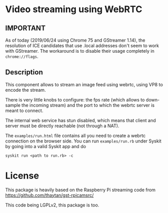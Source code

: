 # Video streaming using WebRTC

## IMPORTANT

As of today (2019/06/24 using Chrome 75 and GStreamer 1.14), the resolution of
ICE candidates that use .local addresses don't seem to work with GStreamer. The
workaround is to disable their usage completely in `chrome://flags`.

## Description

This component allows to stream an image feed using webrtc, using VP8 to
encode the stream.

There is very little knobs to configure: the fps rate (which allows to down-sample
the incoming stream) and the port to which the webrtc server is meant to connect.

The internal web service has stun disabled, which means that client and server
must be directly reachable (not through a NAT).

The `examples/run.html` file contains all you need to create a webrtc connection
on the browser side. You can run `examples/run.rb` under Syskit by going into
a valid Syskit app and do

~~~
syskit run <path to run.rb> -c
~~~

# License

This package is heavily based on the Raspberry Pi streaming code from
https://github.com/thaytan/gst-rpicamsrc/

This code being LGPLv2, this package is too.